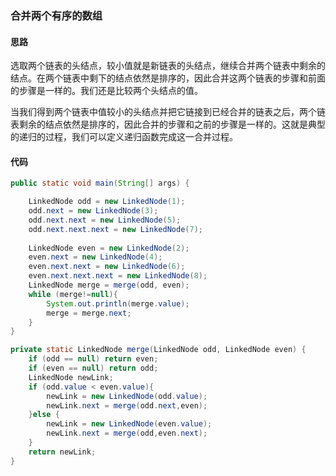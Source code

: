 ### 合并两个有序的数组

#### 思路

选取两个链表的头结点，较小值就是新链表的头结点，继续合并两个链表中剩余的结点。在两个链表中剩下的结点依然是排序的，因此合并这两个链表的步骤和前面的步骤是一样的。我们还是比较两个头结点的值。

当我们得到两个链表中值较小的头结点并把它链接到已经合并的链表之后，两个链表剩余的结点依然是排序的，因此合并的步骤和之前的步骤是一样的。这就是典型的递归的过程，我们可以定义递归函数完成这一合并过程。 

#### 代码

```java
public static void main(String[] args) {

    LinkedNode odd = new LinkedNode(1);
    odd.next = new LinkedNode(3);
    odd.next.next = new LinkedNode(5);
    odd.next.next.next = new LinkedNode(7);
  
    LinkedNode even = new LinkedNode(2);
    even.next = new LinkedNode(4);
    even.next.next = new LinkedNode(6);
    even.next.next.next = new LinkedNode(8);
    LinkedNode merge = merge(odd, even);
    while (merge!=null){
        System.out.println(merge.value);
        merge = merge.next;
    }
}

private static LinkedNode merge(LinkedNode odd, LinkedNode even) {
    if (odd == null) return even;
    if (even == null) return odd;
    LinkedNode newLink;
    if (odd.value < even.value){
        newLink = new LinkedNode(odd.value);
        newLink.next = merge(odd.next,even);
    }else {
        newLink = new LinkedNode(even.value);
        newLink.next = merge(odd,even.next);
    }
    return newLink;
}
```